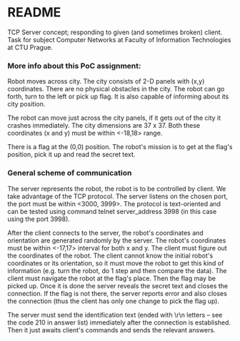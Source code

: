 # README #

TCP Server concept; responding to given (and sometimes broken) client. Task for subject Computer Networks at Faculty of Information Technologies at CTU Prague.

### More info about this PoC assignment:  ###

Robot moves across city. The city consists of 2-D panels with (x,y) coordinates. There are no physical obstacles in the city. The robot can go forth, turn to the left or pick up flag. It is also capable of informing about its city position.

The robot can move just across the city panels, if it gets out of the city it crashes immediately. The city dimensions are 37 x 37. Both these coordinates (x and y) must be within <-18,18> range.

There is a flag at the (0,0) position. The robot's mission is to get at the flag's position, pick it up and read the secret text.

### General scheme of communication ###

The server represents the robot, the robot is to be controlled by client. We take advantage of the TCP protocol. The server listens on the chosen port, the port must be within <3000, 3999>. The protocol is text-oriented and can be tested using command telnet server_address 3998 (in this case using the port 3998).

After the client connects to the server, the robot's coordinates and orientation are generated randomly by the server. The robot's coordinates must be within <-17,17> interval for both x and y. The client must figure out the coordinates of the robot. The client cannot know the initial robot's coordinates or its orientation, so it must move the robot to get this kind of information (e.g. turn the robot, do 1 step and then compare the data). The client must navigate the robot at the flag's place. Then the flag may be picked up. Once it is done the server reveals the secret text and closes the connection. If the flag is not there, the server reports error and also closes the connection (thus the client has only one change to pick the flag up).

The server must send the identification text (ended with \r\n letters – see the code 210 in answer list) immediately after the connection is established. Then it just awaits client's commands and sends the relevant answers.
